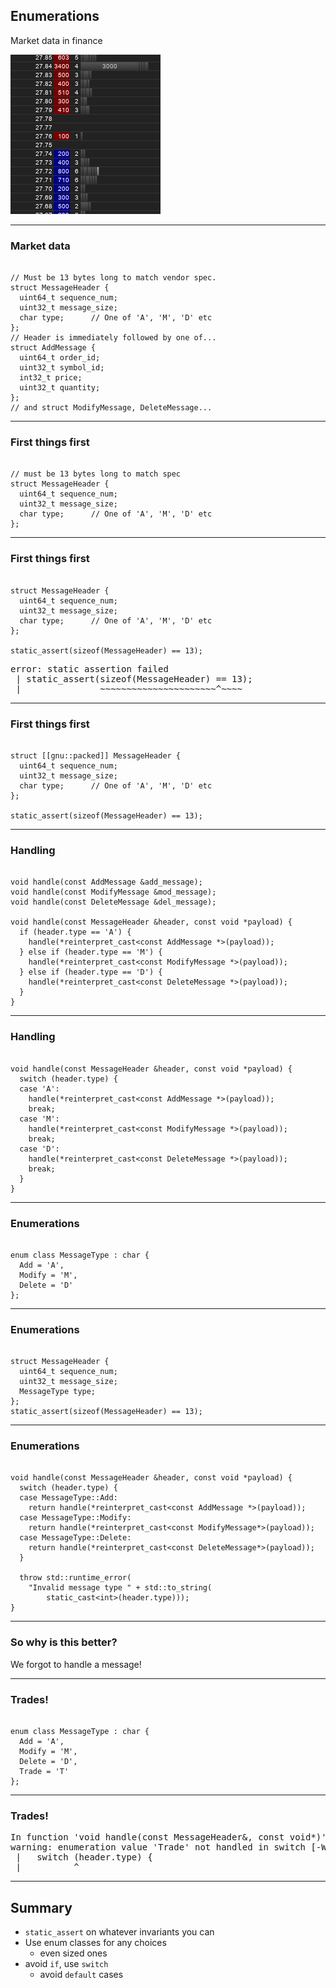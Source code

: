 ## Enumerations

Market data in finance

![ladder](images/TwtrLadder.png)

---

### Market data

<pre><code class="cpp" data-line-numbers="|1-6|5|8-12|" data-trim>
// Must be 13 bytes long to match vendor spec.
struct MessageHeader {
  uint64_t sequence_num;
  uint32_t message_size;
  char type;      // One of 'A', 'M', 'D' etc
};
// Header is immediately followed by one of...
struct AddMessage {
  uint64_t order_id;
  uint32_t symbol_id;
  int32_t price;
  uint32_t quantity;
};
// and struct ModifyMessage, DeleteMessage...
</code></pre>

---

### First things first

<pre><code class="cpp" data-line-numbers="1" data-trim>
// must be 13 bytes long to match spec
struct MessageHeader {
  uint64_t sequence_num;
  uint32_t message_size;
  char type;      // One of 'A', 'M', 'D' etc
};
</code></pre>

---

### First things first

<pre><code class="cpp" data-line-numbers="7" data-trim>
struct MessageHeader {
  uint64_t sequence_num;
  uint32_t message_size;
  char type;      // One of 'A', 'M', 'D' etc
};

static_assert(sizeof(MessageHeader) == 13);
</code></pre>

<pre class=fragment>
error: static assertion failed
 | static_assert(sizeof(MessageHeader) == 13);
 |               ~~~~~~~~~~~~~~~~~~~~~~^~~~~
</pre>
---

### First things first

<pre><code class="cpp" data-line-numbers="1" data-trim>
struct [[gnu::packed]] MessageHeader {
  uint64_t sequence_num;
  uint32_t message_size;
  char type;      // One of 'A', 'M', 'D' etc
};

static_assert(sizeof(MessageHeader) == 13);
</code></pre>

---

### Handling

<pre><code class="cpp" data-line-numbers="|1-3|5-13|6|7" data-trim>
void handle(const AddMessage &add_message);
void handle(const ModifyMessage &mod_message);
void handle(const DeleteMessage &del_message);

void handle(const MessageHeader &header, const void *payload) {
  if (header.type == 'A') {
    handle(*reinterpret_cast&lt;const AddMessage *>(payload));
  } else if (header.type == 'M') {
    handle(*reinterpret_cast&lt;const ModifyMessage *>(payload));
  } else if (header.type == 'D') {
    handle(*reinterpret_cast&lt;const DeleteMessage *>(payload));
  }
}
</code></pre>

---

### Handling

<pre><code class="cpp" data-line-numbers data-trim>
void handle(const MessageHeader &header, const void *payload) {
  switch (header.type) {
  case 'A': 
    handle(*reinterpret_cast&lt;const AddMessage *>(payload));
    break;
  case 'M': 
    handle(*reinterpret_cast&lt;const ModifyMessage *>(payload));
    break;
  case 'D':
    handle(*reinterpret_cast&lt;const DeleteMessage *>(payload));
    break;
  }
}
</code></pre>


---

### Enumerations

<pre><code class="cpp" data-line-numbers data-trim>
enum class MessageType : char {
  Add = 'A',
  Modify = 'M',
  Delete = 'D'
};
</code></pre>


---

### Enumerations

<pre><code class="cpp" data-line-numbers="|4" data-trim>
struct MessageHeader {
  uint64_t sequence_num;
  uint32_t message_size;
  MessageType type;
};
static_assert(sizeof(MessageHeader) == 13);
</code></pre>

---

### Enumerations

<pre><code class="cpp" data-line-numbers data-trim>
void handle(const MessageHeader &header, const void *payload) {
  switch (header.type) {
  case MessageType::Add:
    return handle(*reinterpret_cast&lt;const AddMessage *>(payload));
  case MessageType::Modify:
    return handle(*reinterpret_cast&lt;const ModifyMessage*>(payload));
  case MessageType::Delete:
    return handle(*reinterpret_cast&lt;const DeleteMessage*>(payload));
  }

  throw std::runtime_error(
    "Invalid message type " + std::to_string(
        static_cast&lt;int>(header.type)));
}
</code></pre>

---

### So why is this better?

<div class=fragment>We forgot to handle a message!</div>

---

### Trades!

<pre><code class="cpp" data-line-numbers="|5" data-trim>
enum class MessageType : char {
  Add = 'A',
  Modify = 'M',
  Delete = 'D',
  Trade = 'T'
};
</code></pre>

---

### Trades!

<pre>
In function 'void handle(const MessageHeader&, const void*)':
warning: enumeration value 'Trade' not handled in switch [-Wswitch]
 |   switch (header.type) {
 |          ^
</pre>

---

## Summary
- `static_assert` on whatever invariants you can
- Use enum classes for any choices
  - even sized ones
- avoid `if`, use `switch`
  - avoid `default` cases
